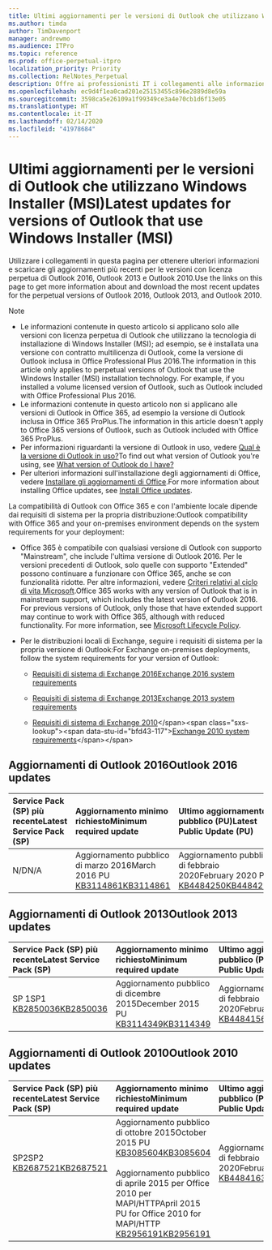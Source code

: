 ```yaml
---
title: Ultimi aggiornamenti per le versioni di Outlook che utilizzano Windows Installer (MSI)
ms.author: timda
author: TimDavenport
manager: andrewmo
ms.audience: ITPro
ms.topic: reference
ms.prod: office-perpetual-itpro
localization_priority: Priority
ms.collection: RelNotes_Perpetual
description: Offre ai professionisti IT i collegamenti alle informazioni sugli aggiornamenti più recenti delle versioni con licenza perpetua di Outlook 2016, Outlook 2013, e Outlook 2010
ms.openlocfilehash: ec9d4f1ea0cad201e25153455c896e2889d8e59a
ms.sourcegitcommit: 3598ca5e26109a1f99349ce3a4e70cb1d6f13e05
ms.translationtype: HT
ms.contentlocale: it-IT
ms.lasthandoff: 02/14/2020
ms.locfileid: "41978684"
---
```

# <a name="latest-updates-for-versions-of-outlook-that-use-windows-installer-msi"></a><span data-ttu-id="bfd43-103">Ultimi aggiornamenti per le versioni di Outlook che utilizzano Windows Installer (MSI)</span><span class="sxs-lookup"><span data-stu-id="bfd43-103">Latest updates for versions of Outlook that use Windows Installer (MSI)</span></span>

<span data-ttu-id="bfd43-104">Utilizzare i collegamenti in questa pagina per ottenere ulteriori informazioni e scaricare gli aggiornamenti più recenti per le versioni con licenza perpetua di Outlook 2016, Outlook 2013 e Outlook 2010.</span><span class="sxs-lookup"><span data-stu-id="bfd43-104">Use the links on this page to get more information about and download the most recent updates for the perpetual versions of Outlook 2016, Outlook 2013, and Outlook 2010.</span></span>
  
> [!NOTE]
> - <span data-ttu-id="bfd43-p101">Le informazioni contenute in questo articolo si applicano solo alle versioni con licenza perpetua di Outlook che utilizzano la tecnologia di installazione di Windows Installer (MSI); ad esempio, se è installata una versione con contratto multilicenza di Outlook, come la versione di Outlook inclusa in Office Professional Plus 2016.</span><span class="sxs-lookup"><span data-stu-id="bfd43-p101">The information in this article only applies to perpetual versions of Outlook that use the Windows Installer (MSI) installation technology. For example, if you installed a volume licensed version of Outlook, such as Outlook included with Office Professional Plus 2016.</span></span>
> - <span data-ttu-id="bfd43-107">Le informazioni contenute in questo articolo non si applicano alle versioni di Outlook in Office 365, ad esempio la versione di Outlook inclusa in Office 365 ProPlus.</span><span class="sxs-lookup"><span data-stu-id="bfd43-107">The information in this article doesn't apply to Office 365 versions of Outlook, such as Outlook included with Office 365 ProPlus.</span></span>
> - <span data-ttu-id="bfd43-108">Per informazioni riguardanti la versione di Outlook in uso, vedere [Qual è la versione di Outlook in uso?](https://support.office.com/article/b3a9568c-edb5-42b9-9825-d48d82b2257c)</span><span class="sxs-lookup"><span data-stu-id="bfd43-108">To find out what version of Outlook you're using, see [What version of Outlook do I have?](https://support.office.com/article/b3a9568c-edb5-42b9-9825-d48d82b2257c)</span></span>
> - <span data-ttu-id="bfd43-109">Per ulteriori informazioni sull'installazione degli aggiornamenti di Office, vedere [Installare gli aggiornamenti di Office](https://support.office.com/article/2ab296f3-7f03-43a2-8e50-46de917611c5).</span><span class="sxs-lookup"><span data-stu-id="bfd43-109">For more information about installing Office updates, see [Install Office updates](https://support.office.com/article/2ab296f3-7f03-43a2-8e50-46de917611c5).</span></span> 
  
<span data-ttu-id="bfd43-110">La compatibilità di Outlook con Office 365 e con l'ambiente locale dipende dai requisiti di sistema per la propria distribuzione:</span><span class="sxs-lookup"><span data-stu-id="bfd43-110">Outlook compatibility with Office 365 and your on-premises environment depends on the system requirements for your deployment:</span></span>
  
- <span data-ttu-id="bfd43-p102">Office 365 è compatibile con qualsiasi versione di Outlook con supporto "Mainstream", che include l'ultima versione di Outlook 2016. Per le versioni precedenti di Outlook, solo quelle con supporto "Extended" possono continuare a funzionare con Office 365, anche se con funzionalità ridotte. Per altre informazioni, vedere [Criteri relativi al ciclo di vita Microsoft](https://support.microsoft.com/lifecycle).</span><span class="sxs-lookup"><span data-stu-id="bfd43-p102">Office 365 works with any version of Outlook that is in mainstream support, which includes the latest version of Outlook 2016. For previous versions of Outlook, only those that have extended support may continue to work with Office 365, although with reduced functionality. For more information, see [Microsoft Lifecycle Policy](https://support.microsoft.com/lifecycle).</span></span>
    
- <span data-ttu-id="bfd43-114">Per le distribuzioni locali di Exchange, seguire i requisiti di sistema per la propria versione di Outlook:</span><span class="sxs-lookup"><span data-stu-id="bfd43-114">For Exchange on-premises deployments, follow the system requirements for your version of Outlook:</span></span>
    
  - [<span data-ttu-id="bfd43-115">Requisiti di sistema di Exchange 2016</span><span class="sxs-lookup"><span data-stu-id="bfd43-115">Exchange 2016 system requirements</span></span>](https://docs.microsoft.com/Exchange/plan-and-deploy/system-requirements)
    
  - [<span data-ttu-id="bfd43-116">Requisiti di sistema di Exchange 2013</span><span class="sxs-lookup"><span data-stu-id="bfd43-116">Exchange 2013 system requirements</span></span>](https://docs.microsoft.com/exchange/exchange-2013-system-requirements-exchange-2013-help)
    
  - <span data-ttu-id="bfd43-117">[Requisiti di sistema di Exchange 2010](https://docs.microsoft.com/previous-versions/office/exchange-server-2010/aa996719(v=exchg.141))</span><span class="sxs-lookup"><span data-stu-id="bfd43-117">[Exchange 2010 system requirements](https://docs.microsoft.com/previous-versions/office/exchange-server-2010/aa996719(v=exchg.141))</span></span>

   
## <a name="outlook-2016-updates"></a><span data-ttu-id="bfd43-118">Aggiornamenti di Outlook 2016</span><span class="sxs-lookup"><span data-stu-id="bfd43-118">Outlook 2016 updates</span></span>

|<span data-ttu-id="bfd43-119">**Service Pack (SP) più recente**</span><span class="sxs-lookup"><span data-stu-id="bfd43-119">**Latest Service Pack (SP)**</span></span>|<span data-ttu-id="bfd43-120">**Aggiornamento minimo richiesto**</span><span class="sxs-lookup"><span data-stu-id="bfd43-120">**Minimum required update**</span></span>|<span data-ttu-id="bfd43-121">**Ultimo aggiornamento pubblico (PU)**</span><span class="sxs-lookup"><span data-stu-id="bfd43-121">**Latest Public Update (PU)**</span></span>|
|:-----|:-----|:-----|
|<span data-ttu-id="bfd43-122">N/D</span><span class="sxs-lookup"><span data-stu-id="bfd43-122">N/A</span></span>  <br/> |<span data-ttu-id="bfd43-123">Aggiornamento pubblico di marzo 2016</span><span class="sxs-lookup"><span data-stu-id="bfd43-123">March 2016 PU</span></span> <br/>[<span data-ttu-id="bfd43-124">KB3114861</span><span class="sxs-lookup"><span data-stu-id="bfd43-124">KB3114861</span></span>](https://support.microsoft.com/help/3114861) <br/> |<span data-ttu-id="bfd43-125">Aggiornamento pubblico di febbraio 2020</span><span class="sxs-lookup"><span data-stu-id="bfd43-125">February 2020 PU</span></span> <br/>[<span data-ttu-id="bfd43-126">KB4484250</span><span class="sxs-lookup"><span data-stu-id="bfd43-126">KB4484250</span></span>](https://support.microsoft.com/help/4484250) 

## <a name="outlook-2013-updates"></a><span data-ttu-id="bfd43-127">Aggiornamenti di Outlook 2013</span><span class="sxs-lookup"><span data-stu-id="bfd43-127">Outlook 2013 updates</span></span>

|<span data-ttu-id="bfd43-128">**Service Pack (SP) più recente**</span><span class="sxs-lookup"><span data-stu-id="bfd43-128">**Latest Service Pack (SP)**</span></span>|<span data-ttu-id="bfd43-129">**Aggiornamento minimo richiesto**</span><span class="sxs-lookup"><span data-stu-id="bfd43-129">**Minimum required update**</span></span>|<span data-ttu-id="bfd43-130">**Ultimo aggiornamento pubblico (PU)**</span><span class="sxs-lookup"><span data-stu-id="bfd43-130">**Latest Public Update (PU)**</span></span>|
|:-----|:-----|:-----|
|<span data-ttu-id="bfd43-131">SP 1</span><span class="sxs-lookup"><span data-stu-id="bfd43-131">SP1</span></span>  <br/>[<span data-ttu-id="bfd43-132">KB2850036</span><span class="sxs-lookup"><span data-stu-id="bfd43-132">KB2850036</span></span>](https://go.microsoft.com/fwlink/p/?LinkId=512538) <br/> |<span data-ttu-id="bfd43-133">Aggiornamento pubblico di dicembre 2015</span><span class="sxs-lookup"><span data-stu-id="bfd43-133">December 2015 PU</span></span> <br/>[<span data-ttu-id="bfd43-134">KB3114349</span><span class="sxs-lookup"><span data-stu-id="bfd43-134">KB3114349</span></span>](https://support.microsoft.com/kb/3114349) <br/> |<span data-ttu-id="bfd43-135">Aggiornamento pubblico di febbraio 2020</span><span class="sxs-lookup"><span data-stu-id="bfd43-135">February 2020 PU</span></span> <br/>[<span data-ttu-id="bfd43-136">KB4484156</span><span class="sxs-lookup"><span data-stu-id="bfd43-136">KB4484156</span></span>](https://support.microsoft.com/help/4484156)  |
   
## <a name="outlook-2010-updates"></a><span data-ttu-id="bfd43-137">Aggiornamenti di Outlook 2010</span><span class="sxs-lookup"><span data-stu-id="bfd43-137">Outlook 2010 updates</span></span>

|<span data-ttu-id="bfd43-138">**Service Pack (SP) più recente**</span><span class="sxs-lookup"><span data-stu-id="bfd43-138">**Latest Service Pack (SP)**</span></span>|<span data-ttu-id="bfd43-139">**Aggiornamento minimo richiesto**</span><span class="sxs-lookup"><span data-stu-id="bfd43-139">**Minimum required update**</span></span>|<span data-ttu-id="bfd43-140">**Ultimo aggiornamento pubblico (PU)**</span><span class="sxs-lookup"><span data-stu-id="bfd43-140">**Latest Public Update (PU)**</span></span>|
|:-----|:-----|:-----|
|<span data-ttu-id="bfd43-141">SP2</span><span class="sxs-lookup"><span data-stu-id="bfd43-141">SP2</span></span> <br/>[<span data-ttu-id="bfd43-142">KB2687521</span><span class="sxs-lookup"><span data-stu-id="bfd43-142">KB2687521</span></span>](https://go.microsoft.com/fwlink/p/?LinkId=512542) <br><br><br><br/> |<span data-ttu-id="bfd43-143">Aggiornamento pubblico di ottobre 2015</span><span class="sxs-lookup"><span data-stu-id="bfd43-143">October 2015 PU</span></span> <br/> [<span data-ttu-id="bfd43-144">KB3085604</span><span class="sxs-lookup"><span data-stu-id="bfd43-144">KB3085604</span></span>](https://support.microsoft.com/kb/3085604) <br/><br/>  <span data-ttu-id="bfd43-145">Aggiornamento pubblico di aprile 2015 per Office 2010 per MAPI/HTTP</span><span class="sxs-lookup"><span data-stu-id="bfd43-145">April 2015 PU for Office 2010 for MAPI/HTTP</span></span> <br/> [<span data-ttu-id="bfd43-146">KB2956191</span><span class="sxs-lookup"><span data-stu-id="bfd43-146">KB2956191</span></span>](https://support.microsoft.com/help/2956191/april-14-2015-update-for-office-2010-kb2956191) <br/> |<span data-ttu-id="bfd43-147">Aggiornamento pubblico di febbraio 2020</span><span class="sxs-lookup"><span data-stu-id="bfd43-147">February 2020 PU</span></span> <br/>[<span data-ttu-id="bfd43-148">KB4484163</span><span class="sxs-lookup"><span data-stu-id="bfd43-148">KB4484163</span></span>](https://support.microsoft.com/help/4484163) <br><br><br><br/>|
   

